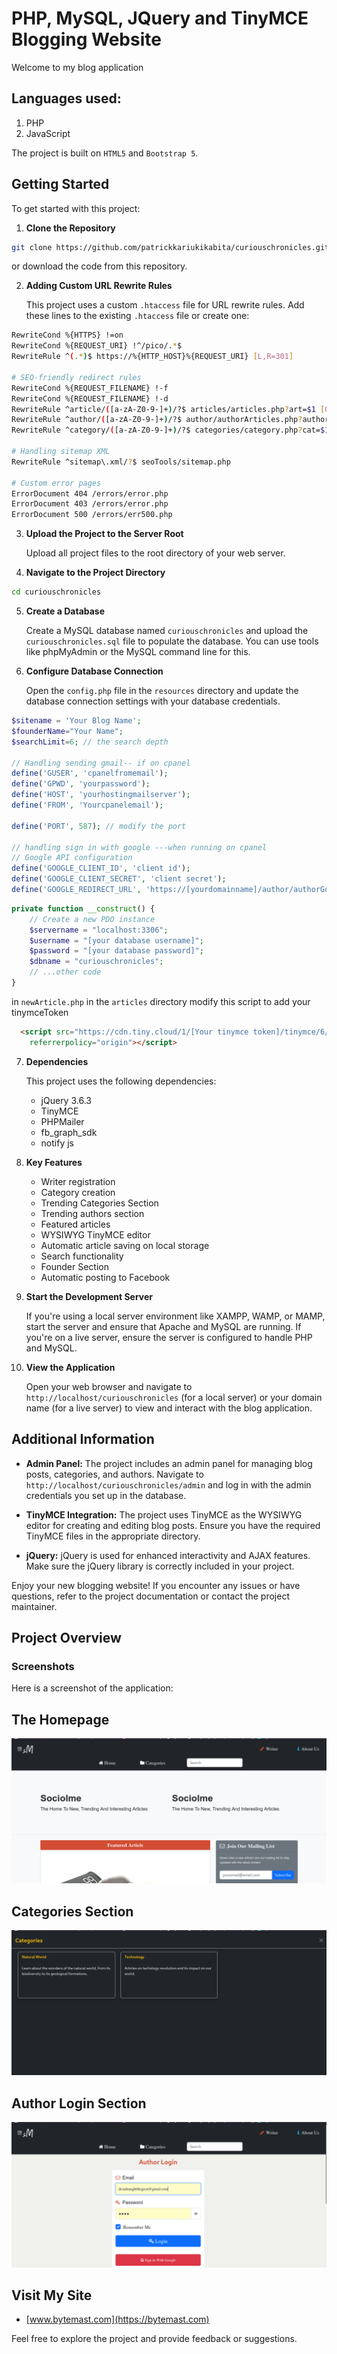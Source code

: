 
# PHP, MySQL, JQuery and TinyMCE Blogging Website
Welcome to my blog application

## Languages used:
1. PHP
2. JavaScript

The project is built on `HTML5` and `Bootstrap 5`.

## Getting Started

To get started with this project:

1. **Clone the Repository**
```bash
git clone https://github.com/patrickkariukikabita/curiouschronicles.git
```
or download the code from this repository.

2. **Adding Custom URL Rewrite Rules**

    This project uses a custom `.htaccess` file for URL rewrite rules. Add these lines to the existing `.htaccess` file or create one:

```bash
RewriteCond %{HTTPS} !=on
RewriteCond %{REQUEST_URI} !^/pico/.*$
RewriteRule ^(.*)$ https://%{HTTP_HOST}%{REQUEST_URI} [L,R=301]

# SEO-friendly redirect rules
RewriteCond %{REQUEST_FILENAME} !-f
RewriteCond %{REQUEST_FILENAME} !-d
RewriteRule ^article/([a-zA-Z0-9-]+)/?$ articles/articles.php?art=$1 [QSA,L]
RewriteRule ^author/([a-zA-Z0-9-]+)/?$ author/authorArticles.php?author=$1 [QSA,L]
RewriteRule ^category/([a-zA-Z0-9-]+)/?$ categories/category.php?cat=$1 [QSA,L]

# Handling sitemap XML
RewriteRule ^sitemap\.xml/?$ seoTools/sitemap.php

# Custom error pages
ErrorDocument 404 /errors/error.php
ErrorDocument 403 /errors/error.php
ErrorDocument 500 /errors/err500.php
```

3. **Upload the Project to the Server Root**

    Upload all project files to the root directory of your web server.

4. **Navigate to the Project Directory**

```bash
cd curiouschronicles
```

5. **Create a Database**

    Create a MySQL database named `curiouschronicles` and upload the `curiouschronicles.sql` file to populate the database. You can use tools like phpMyAdmin or the MySQL command line for this.

6. **Configure Database Connection**

    Open the `config.php` file in the `resources` directory and update the database connection settings with your database credentials.

```php
$sitename = 'Your Blog Name';
$founderName="Your Name";
$searchLimit=6; // the search depth

// Handling sending gmail-- if on cpanel 
define('GUSER', 'cpanelfromemail');
define('GPWD', 'yourpassword');
define('HOST', 'yourhostingmailserver');
define('FROM', 'Yourcpanelemail');

define('PORT', 587); // modify the port

// handling sign in with google ---when running on cpanel
// Google API configuration
define('GOOGLE_CLIENT_ID', 'client id');
define('GOOGLE_CLIENT_SECRET', 'client secret');
define('GOOGLE_REDIRECT_URL', 'https://[yourdomainname]/author/authorGoogleWaiting.php');
```

```php
private function __construct() {
    // Create a new PDO instance
    $servername = "localhost:3306";
    $username = "[your database username]";
    $password = "[your database password]";
    $dbname = "curiouschronicles";
    // ...other code
}
```
in ```newArticle.php``` in the ```articles``` directory modify this script to add your tinymceToken

```html
  <script src="https://cdn.tiny.cloud/1/[Your tinymce token]/tinymce/6/tinymce.min.js"
    referrerpolicy="origin"></script>
```

7. **Dependencies**

    This project uses the following dependencies:
    - jQuery 3.6.3
    - TinyMCE
    - PHPMailer
    - fb_graph_sdk
    - notify js

8. **Key Features**

    - Writer registration
    - Category creation
    - Trending Categories Section
    - Trending authors section
    - Featured articles
    - WYSIWYG TinyMCE editor
    - Automatic article saving on local storage 
    - Search functionality
    - Founder Section
    - Automatic posting to Facebook

9. **Start the Development Server**

    If you're using a local server environment like XAMPP, WAMP, or MAMP, start the server and ensure that Apache and MySQL are running. If you're on a live server, ensure the server is configured to handle PHP and MySQL.

10. **View the Application**

    Open your web browser and navigate to `http://localhost/curiouschronicles` (for a local server) or your domain name (for a live server) to view and interact with the blog application.

## Additional Information

- **Admin Panel:** The project includes an admin panel for managing blog posts, categories, and authors. Navigate to `http://localhost/curiouschronicles/admin` and log in with the admin credentials you set up in the database.

- **TinyMCE Integration:** The project uses TinyMCE as the WYSIWYG editor for creating and editing blog posts. Ensure you have the required TinyMCE files in the appropriate directory.

- **jQuery:** jQuery is used for enhanced interactivity and AJAX features. Make sure the jQuery library is correctly included in your project.

Enjoy your new blogging website! If you encounter any issues or have questions, refer to the project documentation or contact the project maintainer.

## Project Overview

### Screenshots

Here is a screenshot of the application:
## The Homepage
![Homepage](resources/home.png)
## Categories Section
![Categories](resources/category.png)
## Author Login Section
![Author Login](resources/author_login.png)

## Visit My Site

- [www.bytemast.com](https://bytemast.com)

Feel free to explore the project and provide feedback or suggestions.
